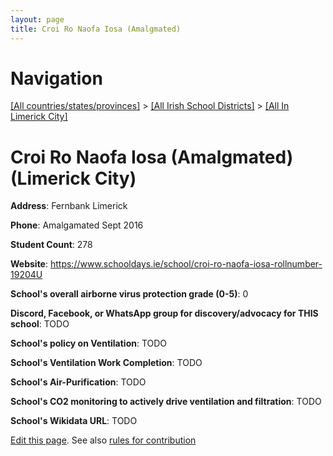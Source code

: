 ```yaml
---
layout: page
title: Croi Ro Naofa Iosa (Amalgmated)
---
```

# Navigation

[[All countries/states/provinces]](../../..) > [[All Irish School Districts]](../..) > [[All In Limerick City]](..)

# Croi Ro Naofa Iosa (Amalgmated) (Limerick City)

**Address**: Fernbank Limerick

**Phone**: Amalgamated Sept 2016

**Student Count**: 278

**Website**: <https://www.schooldays.ie/school/croi-ro-naofa-iosa-rollnumber-19204U>

**School's overall airborne virus protection grade (0-5)**: 0

**Discord, Facebook, or WhatsApp group for discovery/advocacy for THIS school**: TODO

**School's policy on Ventilation**: TODO

**School's Ventilation Work Completion**: TODO

**School's Air-Purification**: TODO

**School's CO2 monitoring to actively drive ventilation and filtration**: TODO

**School's Wikidata URL**: TODO


[Edit this page](https://github.com/ventilate-schools/Ireland/edit/main/./Limerick_City/Croi_Ro_Naofa_Iosa_(Amalgmated).md). See also [rules for contribution](../../../contribution-rules/)